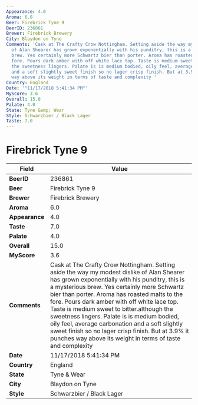 ```yaml
---
Appearance: 4.0
Aroma: 6.0
Beer: Firebrick Tyne 9
BeerID: 236861
Brewer: Firebrick Brewery
City: Blaydon on Tyne
Comments: 'Cask at The Crafty Crow Nottingham. Setting aside the way my modest dislike
  of Alan Shearer has grown exponentially with his punditry, this is a mysterious
  brew. Yes certainly more Schwartz bier than porter. Aroma has roasted malts to the
  fore. Pours dark amber with off white lace top. Taste is medium sweet to bitter.although
  the sweetness lingers. Palate is is medium bodied, oily feel, average carbonation
  and a soft slightly sweet finish so no lager crisp finish. But at 3.9% it punches
  way above its weight in terms of taste and complexity '
Country: England
Date: '"11/17/2018 5:41:34 PM"'
MyScore: 3.6
Overall: 15.0
Palate: 4.0
State: Tyne &amp; Wear
Style: Schwarzbier / Black Lager
Taste: 7.0
---
```


# Firebrick Tyne 9

| Field         | Value |
|---------------|-------|
| **BeerID** | 236861 |
| **Beer** | Firebrick Tyne 9 |
| **Brewer** | Firebrick Brewery |
| **Aroma** | 6.0 |
| **Appearance** | 4.0 |
| **Taste** | 7.0 |
| **Palate** | 4.0 |
| **Overall** | 15.0 |
| **MyScore** | 3.6 |
| **Comments** | Cask at The Crafty Crow Nottingham. Setting aside the way my modest dislike of Alan Shearer has grown exponentially with his punditry, this is a mysterious brew. Yes certainly more Schwartz bier than porter. Aroma has roasted malts to the fore. Pours dark amber with off white lace top. Taste is medium sweet to bitter.although the sweetness lingers. Palate is is medium bodied, oily feel, average carbonation and a soft slightly sweet finish so no lager crisp finish. But at 3.9% it punches way above its weight in terms of taste and complexity  |
| **Date** | 11/17/2018 5:41:34 PM |
| **Country** | England |
| **State** | Tyne &amp; Wear |
| **City** | Blaydon on Tyne |
| **Style** | Schwarzbier / Black Lager |
